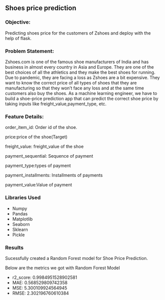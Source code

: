## Shoes price prediction

### Objective: 
Predicting shoes price for the customers of Zshoes and deploy with the help of flask.

### Problem Statement:
Zshoes.com is one of the famous shoe manufacturers of India and has business in almost every country in Asia and Europe. They are one of the best choices of all the athletics and they make the best shoes for running. Due to pandemic, they are facing a loss as Zshoes are a bit expensive. They want to know the correct price of all types of shoes that they are manufacturing so that they won’t face any loss and at the same time customers also buy the shoes. As a machine learning engineer, we have to build a shoe-price prediction app that can predict the correct shoe price by taking inputs like freight_value,payment_type, etc.

### Feature Details:

order_item_id: Order id of the shoe.

price:price of the shoe(Target)

freight_value: freight_value of the shoe

payment_sequential: Sequence of payment

payment_type:types of payment

payment_installments: Installments of payments

payment_value:Value of payment

### Libraries Used
- Numpy
- Pandas
- Matplotlib
- Seaborn
- Sklearn
- Pickle

### Results
Sucessfully created a Random Forest model for Shoe Price Prediction.

Below are the metrics we got with Random Forest Model

- r2_score: 0.9984951528902581
- MAE: 0.568529809742358
- MSE: 5.300109924564945
- RMSE: 2.302196760610384
